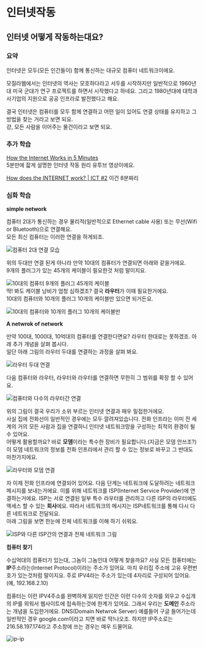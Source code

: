 # 인터넷작동

## 인터넷 어떻게 작동하는대요?

### 요약

인터넷은 모두\(모든 인간들이\) 함께 통신하는 대규모 컴퓨터 네트워크이에요.

모질라웹에서는 인터넷의 역사는 모호하다라고 서두를 시작하지만 일반적으로 1960년대 미국 군대가 연구 프로젝트를 하면서 시작했다고 하네요. 그리고 1980년대에 대학과 사기업의 지원으로 공공 인프라로 발전했다고 해요.

결국 인터넷은 컴퓨터를 모두 함께 연결하고 어떤 일이 있어도 연결 상태를 유지하고 그 방법을 찾는 거라고 보면 되요.  
걍, 모든 사람을 이어주는 물건이라고 보면 되요.

### 추가 학습

[How the Internet Works in 5 Minutes](https://www.youtube.com/watch?v=7_LPdttKXPc)  
5분만에 잛게 설명한 인터넷 작동 원리 유투브 영상이에요.

[How does the INTERNET work? \| ICT \#2](https://www.youtube.com/watch?v=x3c1ih2NJEg) 이건 8분짜리

### 심화 학습

**simple network**

컴퓨터 2대가 통신하는 경우 물리적\(일반적으로 Ethernet cable 사용\) 또는 무선\(Wifi or Bluetooth\)으로 연결해요.  
모든 최신 컴퓨터는 이러한 연결을 하게되조.

![&#xCEF4;&#xD4E8;&#xD130; 2&#xB300; &#xC5F0;&#xACB0; &#xBAA8;&#xC2B5;](https://mdn.mozillademos.org/files/8441/internet-schema-1.png)

위의 두대만 연결 된게 아니라 만약 10대의 컴퓨터가 연결되면 아래와 같을거에요.  
9개의 플러그가 있는 45개의 케이블이 필요한것 처럼 말이지요.

![10&#xB300;&#xC758; &#xCEF4;&#xD4E8;&#xD130; 9&#xAC1C;&#xC758; &#xD50C;&#xB7EC;&#xADF8; 45&#xAC1C;&#xC758; &#xCF00;&#xC774;&#xBE14;](https://mdn.mozillademos.org/files/8443/internet-schema-2.png)  
딱! 봐도 케이블 낭비가 엄청 심하겠조? 결국 **라우터**가 이때 필요한거에요.  
10대의 컴퓨터와 10개의 플러그 10개의 케이블만 있으면 되거든요.

![10&#xB300;&#xC758; &#xCEF4;&#xD4E8;&#xD130;&#xC640; 10&#xAC1C;&#xC758; &#xD50C;&#xB7EC;&#xADF8; 10&#xAC1C;&#xC758; &#xCF00;&#xC774;&#xBE14;&#xB9CC;](https://mdn.mozillademos.org/files/8445/internet-schema-3.png)

**A netwrok of network**

만약 100대, 1000대, 10억대의 컴퓨터를 연결한다면요? 라우터 한대로는 못하겠조. 아래 추가 개념을 살펴 봅시다.  
일단 아래 그림의 라우터 두대를 연결하는 과정을 살펴 봐요.

![&#xB77C;&#xC6B0;&#xD130; &#xB450;&#xB300; &#xC5F0;&#xACB0;](https://mdn.mozillademos.org/files/8447/internet-schema-4.png)

다음 컴퓨터와 라우터, 라우터와 라우터를 연결하면 무한히 그 범위를 확장 할 수 있어요.

![&#xCEF4;&#xD4E8;&#xD130;&#xC640; &#xB2E4;&#xC218;&#xC758; &#xB77C;&#xC6B0;&#xD130;&#xAC04; &#xC5F0;&#xACB0;](https://mdn.mozillademos.org/files/8449/internet-schema-5.png)

위의 그림이 결국 우리가 소위 부르는 인터넷 연결과 매우 밀접한거에요.  
사실 집에 전화선이 일반적인 경우에는 모두 깔려져있습니다. 전화 인프라는 이미 전 세계의 거의 모든 사람과 집을 연결하니 인터넷 네트워크망을 구성하는 최적의 환경이 될수 있어요.  
어떻게 활용할까요? 바로 **모뎀**이라는 특수한 장비가 필요합니다.\(지금은 모뎀 안쓰조?\)  
이 모뎀 네트워크의 정보를 전화 인프라에서 관리 할 수 있는 정보로 바꾸고 그 반대도 마찬가지에요.

![&#xB77C;&#xC6B0;&#xD130;&#xC640; &#xBAA8;&#xB380; &#xC5F0;&#xACB0;](https://mdn.mozillademos.org/files/8451/internet-schema-6.png)

자 이제 전화 인프라에 연결되어 있어요. 다음 단계는 네트워크에 도달하려는 네트워크 메시지를 보내는거에요. 이를 위해 네트워크를 ISP\(Internet Service Provider\)에 연결하는거에요. ISP는 서로 연결된 일부 특수 라우터를 관리하고 다른 ISP의 라우터에도 액세스 할 수 있는 **회사**에요. 따라서 네트워크의 메시지는 ISP네트워크를 통해 다시 다른 네트워크로 전달되요.  
아래 그림을 보면 한눈에 전체 네트워크를 이해 하기 쉬워요.

![ISP&#xC640; &#xB2E4;&#xB978; ISP&#xAC04;&#xC758; &#xC5F0;&#xACB0;&#xACFC; &#xC804;&#xCCB4; &#xB124;&#xD2B8;&#xC6CC;&#xD06C; &#xADF8;&#xB9BC;](https://mdn.mozillademos.org/files/8453/internet-schema-7.png)

**컴퓨터 찾기**

수십억대의 컴퓨터가 있는대, 그놈이 그놈인대 어떻게 찾을까요? 사실 모든 컴퓨터에는 **IP**주소라는\(Internet Protocol\)이라는 주소가 있어요. 마치 우리집 주소에 고유 우편번호가 있는것처럼 말이지요. 주로 IPV4라는 주소가 있는데 4자리로 구성되어 있어요. \(예, 192.168.2.10\)

컴퓨터는 이런 IPV4주소를 완벽하게 읽지만 인간은 이런 다수의 숫자를 외우고 수십개의 IP를 외워서 웹사이트에 접속하는것에 한계가 있어요. 그래서 우리는 **도메인** 주소라는 개념을 도입한거에요. DNS\(Domain Netwrok Server\) 예를들어 구글 들어가는데 일반적인 경우 google.com이라고 치면 바로 딱!나오조. 하지만 IP주소로는 216.58.197.174라고 주소창에 쓰는 경우는 매우 드물어요.

![ip-ip](https://mdn.mozillademos.org/files/8405/dns-ip.png)

